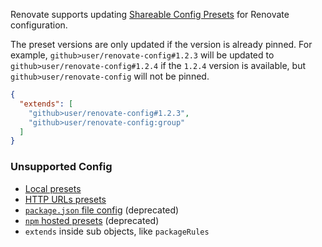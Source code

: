 Renovate supports updating [Shareable Config Presets](../../../config-presets.md) for Renovate configuration.

The preset versions are only updated if the version is already pinned.
For example, `github>user/renovate-config#1.2.3` will be updated to `github>user/renovate-config#1.2.4` if the `1.2.4` version is available, but `github>user/renovate-config` will not be pinned.

```json
{
  "extends": [
    "github>user/renovate-config#1.2.3",
    "github>user/renovate-config:group"
  ]
}
```

### Unsupported Config

- [Local presets](../../../config-presets.md#local-presets)
- [HTTP URLs presets](../../../config-presets.md#fetching-presets-from-an-http-server)
- [`package.json` file config](../../../configuration-options.md) (deprecated)
- [`npm` hosted presets](../../../config-presets.md#npm-hosted-presets) (deprecated)
- `extends` inside sub objects, like `packageRules`
